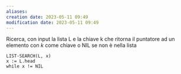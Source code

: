 ```yaml
---
aliases: 
creation date: 2023-05-11 09:49
modification date: 2023-05-11 09:49
---
```


Ricerca, con input la lista L e la chiave k che ritorna il puntatore ad un elemento con $k$ come chiave o NIL se non è nella lista

```
LIST-SEARCH(L, x)
x := L.head
while x != NIL
```


